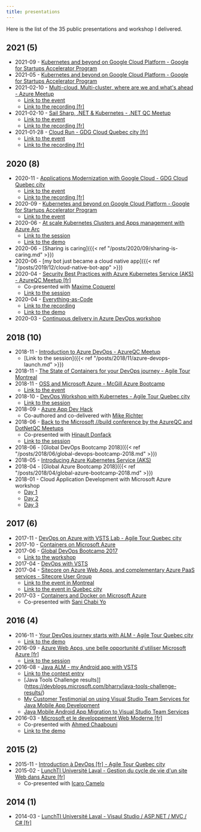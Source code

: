 ```yaml
---
title: presentations
---
```


Here is the list of the 35 public presentations and workshop I delivered.

## 2021 (5)

- 2021-09 - [Kubernetes and beyond on Google Cloud Platform - Google for Startups Accelerator Program](https://github.com/mathieu-benoit/presentations/raw/main/2021-09-Kubernetesandbeyond-StartupAcceleratorProgram.pdf)
- 2021-05 - [Kubernetes and beyond on Google Cloud Platform - Google for Startups Accelerator Program](https://github.com/mathieu-benoit/presentations/raw/main/2021-05-Kubernetesandbeyond-StartupAcceleratorProgram.pdf)
- 2021-02-10 - [Multi-cloud, Multi-cluster, where are we and what's ahead - Azure Meetup](https://github.com/mathieu-benoit/presentations/raw/main/2021-03-Multicloud-Multicluster.pdf)
  - [Link to the event](https://www.meetup.com/AzureQC/events/275844214/)
  - [Link to the recording [fr]](https://youtu.be/sf8QRPK9yVg)
- 2021-02-10 - [Sail Sharp, .NET & Kubernetes - .NET QC Meetup](https://github.com/mathieu-benoit/sail-sharp)
  - [Link to the event](https://www.meetup.com/DotNet-Quebec/events/275866695/)
  - [Link to the recording [fr]](https://youtu.be/FqwjSZqpJs8)
- 2021-01-28 - [Cloud Run - GDG Cloud Quebec city [fr]](https://github.com/mathieu-benoit/presentations/raw/main/2021-01-28-Cloud%20Run-GDG-QC.pdf)
  - [Link to the event](https://gdg.community.dev/e/m9pykp/)
  - [Link to the recording [fr]](https://youtu.be/zEMk8esFYcw)

## 2020 (8)

- 2020-11 - [Applications Modernization with Google Cloud - GDG Cloud Quebec city](https://github.com/mathieu-benoit/presentations/raw/main/2020-11-Apps%20Modernization%20with%20Google%20Cloud.pdf)
  - [Link to the event](https://gdg.community.dev/e/mgfxew/)
  - [Link to the recording [fr]](https://youtu.be/HgJ6KWmO9kY)
- 2020-09 - [Kubernetes and beyond on Google Cloud Platform - Google for Startups Accelerator Program](https://github.com/mathieu-benoit/presentations/raw/main/2020-09-Kubernetesandbeyond-StartupAcceleratorProgram.pdf)
  - [Link to the event](https://events.withgoogle.com/google-for-startups-accelerator-canada-1/#content)
- 2020-06 - [At scale Kubernetes Clusters and Apps management with Azure Arc](https://www.youtube.com/watch?v=HJ9uCj8MWyw&list=PLCfLScXpEyAQ0k9pNr8SlGK42CSd-buYv&index=12)
  - [Link to the session](https://www.cloudnativeday.ca/en/program/#Benoit)
  - [Link to the demo](https://github.com/mathieu-benoit/azure-arc-k8s-demo)
- 2020-06 - [Sharing is caring]({{< ref "/posts/2020/09/sharing-is-caring.md" >}})
- 2020-06 - [my bot just became a cloud native app]({{< ref "/posts/2019/12/cloud-native-bot-app" >}})
- 2020-04 - [Security Best Practices with Azure Kubernetes Service (AKS) - AzureQC Meetup [fr]](https://youtu.be/BCDSXyrJUJQ)
  - Co-presented with [Maxime Coquerel](https://www.linkedin.com/in/maximecoquerel/)
  - [Link to the session](https://www.meetup.com/AzureQC/events/269811805/)
- 2020-04 - [Everything-as-Code](https://www.eventbrite.ca/e/billets-beer-and-learn-virtuel-culture-dev-ops-et-linfrastructure-as-code-99410453342)
  - [Link to the recording](https://pages.nexapp.ca/beerandlearnedition4)
  - [Link to the demo](https://github.com/mathieu-benoit/MyMonthlyBlogArticle.Bot)
- 2020-03 - [Continuous delivery in Azure DevOps workshop](https://github.com/microsoft/MCW-Continuous-delivery-in-Azure-DevOps)

## 2018 (10)

- 2018-11 - [Introduction to Azure DevOps - AzureQC Meetup](https://github.com/mathieu-benoit/presentations/raw/main/2018-11-IntroductionToAzureDevOps-AzureQCMeetup.pdf)
  - [Link to the session]({{< ref "/posts/2018/11/azure-devops-launch.md" >}})
- 2018-11 - [The State of Containers for your DevOps journey - Agile Tour Montreal](https://github.com/mathieu-benoit/presentations/raw/main/2018-11-TheStateofContainersforyourDevOpsjourney-AgileTourMontreal.pdf)
- 2018-11 - [OSS and Microsoft Azure - McGill Azure Bootcamp](https://github.com/mathieu-benoit/presentations/raw/main/2018-11-OSSandAzure-McGillAzureBootcamp.pdf)
  - [Link to the event](https://www.facebook.com/events/564252060672935)
- 2018-10 - [DevOps Workshop with Kubernetes - Agile Tour Quebec city](https://github.com/Azure/phippyandfriends)
  - [Link to the session](https://agilequebec.ca/calendrier/laboratoire-technique-pour-sexercer-avec-des-concepts-et-pratiques-devops/)
- 2018-09 - [Azure App Dev Hack](https://github.com/michaelsrichter/RockPaperScissorsBoom)
  - Co-authored and co-delivered with [Mike Richter](https://www.linkedin.com/in/mikerichter/)
- 2018-06 - [Back to the Microsoft //build conference by the AzureQC and DotNetQC Meetups](https://github.com/mathieu-benoit/presentations/raw/main/2018-06-BacktoMicrosoftBuild-AzureQCMeetup.pdf)
  - Co-presented with [Hinault Donfack](https://www.linkedin.com/in/hinault-romaric-donfack-01678823/)
  - [Link to the session](https://www.meetup.com/AzureQC/events/250465241/)
- 2018-06 - [Global DevOps Bootcamp 2018]({{< ref "/posts/2018/06/global-devops-bootcamp-2018.md" >}})
- 2018-05 - [Introducing Azure Kubernetes Service (AKS)](https://github.com/mathieu-benoit/presentations/raw/main/2018-05-AKS-CanadianPartnerTechTalk.pdf)
- 2018-04 - [Global Azure Bootcamp 2018]({{< ref "/posts/2018/04/global-azure-bootcamp-2018.md" >}})
- 2018-01 - Cloud Application Development with Microsoft Azure workshop
  - [Day 1](https://github.com/mathieu-benoit/presentations/raw/main/2018-01-CAD-PPE-Day1.pdf)
  - [Day 2](https://github.com/mathieu-benoit/presentations/raw/main/2018-01-CAD-PPE-Day2.pdf)
  - [Day 3](https://github.com/mathieu-benoit/presentations/raw/main/2018-01-CAD-PPE-Day3.pdf)

## 2017 (6)

- 2017-11 - [DevOps on Azure with VSTS Lab - Agile Tour Quebec city](https://github.com/mathieu-benoit/DevOpsOnAzureLab)
- 2017-10 - [Containers on Microsoft Azure](https://github.com/mathieu-benoit/presentations/raw/main/2017-10-ContainerswithMicrosoftAzure.pdf)
- 2017-06 - [Global DevOps Bootcamp 2017](https://www.meetup.com/AzureQC/events/240102073/)
  - [Link to the workshop](https://github.com/mathieu-benoit/GlobalDevOpsBootcamp2017Quebec)
- 2017-04 - [DevOps with VSTS](https://github.com/mathieu-benoit/presentations/raw/main/2017-04-DevOpswithVSTS.pdf)
- 2017-04 - [Sitecore on Azure Web Apps, and complementary Azure PaaS services - Sitecore User Group](https://github.com/mathieu-benoit/presentations/raw/main/2017-04-SitecoreonAzureWebAppsandcomplementaryAzureservices-SUG.pdf)
  - [Link to the event in Montreal](https://www.meetup.com/Montreal-Sitecore-User-Group/events/238251279/)
  - [Link to the event in Quebec city](https://www.meetup.com/Sitecore-User-Group-Quebec/events/235620771/)
- 2017-03 - [Containers and Docker on Microsoft Azure](https://github.com/mathieu-benoit/presentations/raw/main/2017-03-DockeronAzure-DockerMeetupQC.pdf)
  - Co-presented with [Sani Chabi Yo](https://www.linkedin.com/in/sani-chabi-yo-m-eng-b589813/)

## 2016 (4)

- 2016-11 - [Your DevOps journey starts with ALM - Agile Tour Quebec city](https://github.com/mathieu-benoit/presentations/raw/main/2016-11-YourDevOpsjourneystartswithALM-ATQ.pdf)
  - [Link to the demo](https://github.com/mathieu-benoit/asp-dot-net-core-on-azure-web-app)
- 2016-09 - [Azure Web Apps, une belle opportunité d'utiliser Microsoft Azure [fr]](https://github.com/mathieu-benoit/presentations/raw/main/2016-09-AzureWebApps-AzureQCMeetup.pdf)
  - [Link to the session](https://www.meetup.com/AzureQC/events/232734345/)
- 2016-08 - [Java ALM - my Android app with VSTS](https://github.com/mathieu-benoit/presentations/raw/main/2016-08-Mycellarsandtastes-JavaToolsChallenge.pdf)
   - [Link to the contest entry](https://devpost.com/software/my-cellars-and-tastes-9chdpq)
   - [Java Tools Challenge results]](https://devblogs.microsoft.com/bharry/java-tools-challenge-results/)
   - [My Customer Testimonial on using Visual Studio Team Services for Java Mobile App Development](https://youtu.be/asg_7NMQ6BE)
   - [Java Mobile Android App Migration to Visual Studio Team Services](https://youtu.be/GKrMeODfzCM)
- 2016-03 - [Microsoft et le developpement Web Moderne [fr]](https://github.com/mathieu-benoit/presentations/raw/main/2016-03-MicrosoftModerneWebDevelopment-UniversiteLaval.pdf)
  - Co-presented with [Ahmed Chaabouni](https://www.linkedin.com/in/ahmed-%D8%A3%D8%AD%D9%85%D8%AF-chaabouni-%D8%A7%D9%84%D8%B4%D8%B9%D8%A8%D9%88%D9%86%D9%8A-42527a1a/)
  - [Link to the demo](https://github.com/mathieu-benoit/ULaval-LunchTI-2016)

## 2015 (2)

- 2015-11 - [Introduction à DevOps [fr] - Agile Tour Quebec city](https://github.com/mathieu-benoit/presentations/raw/main/2015-11-Introduction%C3%A0DevOps-ATQ.pdf)
- 2015-02 - [LunchTI Université Laval - Gestion du cycle de vie d'un site Web dans Azure [fr]](https://github.com/mathieu-benoit/presentations/raw/main/2015-02-Gestionducycledevied%E2%80%99unsiteWebdansAzure-Universit%C3%A9Laval.pdf)
  - Co-presented with [Icaro Camelo](https://www.linkedin.com/in/icarocamelo/)

## 2014 (1)

- 2014-03 - [LunchTI Université Laval - Visaul Studio / ASP.NET / MVC / C# [fr]](https://github.com/mathieu-benoit/presentations/raw/main/%202014-03-ApplicationASPNETMVC-Universit%C3%A9Laval.PDF)
